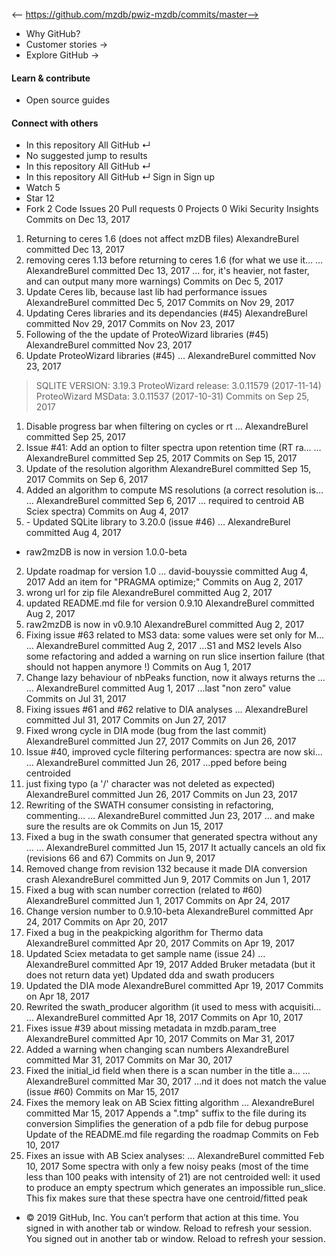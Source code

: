 <-- https://github.com/mzdb/pwiz-mzdb/commits/master-->

* Why GitHub? 
* Customer stories →
* Explore GitHub →
#### Learn & contribute
* Open source guides
#### Connect with others
* In this repository  All GitHub  ↵
* No suggested jump to results
* In this repository  All GitHub  ↵
* In this repository  All GitHub  ↵
Sign in  Sign up
* Watch  5 
* Star  12 
* Fork  2 
Code Issues 20 Pull requests 0 Projects 0 Wiki  Security  Insights
Commits on Dec 13, 2017
1. Returning to ceres 1.6 (does not affect mzDB files)
AlexandreBurel committed Dec 13, 2017
2. removing ceres 1.13 before returning to ceres 1.6 (for what we use it… …
AlexandreBurel committed Dec 13, 2017
… for, it's heavier, not faster, and can output many more warnings)
Commits on Dec 5, 2017
1. Update Ceres lib, because last lib had performance issues
AlexandreBurel committed Dec 5, 2017
Commits on Nov 29, 2017
1. Updating Ceres libraries and its dependancies (#45)
AlexandreBurel committed Nov 29, 2017
Commits on Nov 23, 2017
1. Following of the the update of ProteoWizard libraries (#45)
AlexandreBurel committed Nov 23, 2017
2. Update ProteoWizard libraries (#45) …
AlexandreBurel committed Nov 23, 2017
> SQLITE VERSION: 3.19.3
> ProteoWizard release: 3.0.11579 (2017-11-14)
> ProteoWizard MSData: 3.0.11537 (2017-10-31)
Commits on Sep 25, 2017
1. Disable progress bar when filtering on cycles or rt …
AlexandreBurel committed Sep 25, 2017
2. Issue #41: Add an option to filter spectra upon retention time (RT ra… …
AlexandreBurel committed Sep 25, 2017
Commits on Sep 15, 2017
1. Update of the resolution algorithm
AlexandreBurel committed Sep 15, 2017
Commits on Sep 6, 2017
1. Added an algorithm to compute MS resolutions (a correct resolution is… …
AlexandreBurel committed Sep 6, 2017
… required to centroid AB Sciex spectra)
Commits on Aug 4, 2017
1. \- Updated SQLite library to 3.20.0 (issue #46) …
AlexandreBurel committed Aug 4, 2017
- raw2mzDB is now in version 1.0.0-beta
2. Update roadmap for version 1.0 …
david-bouyssie committed Aug 4, 2017
Add an item for "PRAGMA optimize;"
Commits on Aug 2, 2017
1. wrong url for zip file
AlexandreBurel committed Aug 2, 2017
2. updated README.md file for version 0.9.10
AlexandreBurel committed Aug 2, 2017
3. raw2mzDB is now in v0.9.10
AlexandreBurel committed Aug 2, 2017
4. Fixing issue #63 related to MS3 data: some values were set only for M… …
AlexandreBurel committed Aug 2, 2017
…S1 and MS2 levels
Also some refactoring and added a warning on run slice insertion failure (that should not happen anymore !)
Commits on Aug 1, 2017
1. Change lazy behaviour of nbPeaks function, now it always returns the … …
AlexandreBurel committed Aug 1, 2017
…last "non zero" value
Commits on Jul 31, 2017
1. Fixing issues #61 and #62 relative to DIA analyses …
AlexandreBurel committed Jul 31, 2017
Commits on Jun 27, 2017
1. Fixed wrong cycle in DIA mode (bug from the last commit)
AlexandreBurel committed Jun 27, 2017
Commits on Jun 26, 2017
1. Issue #40, improved cycle filtering performances: spectra are now ski… …
AlexandreBurel committed Jun 26, 2017
…pped before being centroided
2. just fixing typo (a '/' character was not deleted as expected)
AlexandreBurel committed Jun 26, 2017
Commits on Jun 23, 2017
1. Rewriting of the SWATH consumer consisting in refactoring, commenting… …
AlexandreBurel committed Jun 23, 2017
… and make sure the results are ok
Commits on Jun 15, 2017
1. Fixed a bug in the swath consumer that generated spectra without any … …
AlexandreBurel committed Jun 15, 2017
It actually cancels an old fix (revisions 66 and 67)
Commits on Jun 9, 2017
1. Removed change from revision 132 because it made DIA conversion crash
AlexandreBurel committed Jun 9, 2017
Commits on Jun 1, 2017
1. Fixed a bug with scan number correction (related to #60)
AlexandreBurel committed Jun 1, 2017
Commits on Apr 24, 2017
1. Change version number to 0.9.10-beta
AlexandreBurel committed Apr 24, 2017
Commits on Apr 20, 2017
1. Fixed a bug in the peakpicking algorithm for Thermo data
AlexandreBurel committed Apr 20, 2017
Commits on Apr 19, 2017
1. Updated Sciex metadata to get sample name (issue 24) …
AlexandreBurel committed Apr 19, 2017
Added Bruker metadata (but it does not return data yet)
Updated dda and swath producers
2. Updated the DIA mode
AlexandreBurel committed Apr 19, 2017
Commits on Apr 18, 2017
1. Rewrited the swath_producer algorithm (it used to mess with acquisiti… …
AlexandreBurel committed Apr 18, 2017
Commits on Apr 10, 2017
1. Fixes issue #39 about missing metadata in mzdb.param_tree
AlexandreBurel committed Apr 10, 2017
Commits on Mar 31, 2017
1. Added a warning when changing scan numbers
AlexandreBurel committed Mar 31, 2017
Commits on Mar 30, 2017
1. Fixed the initial_id field when there is a scan number in the title a… …
AlexandreBurel committed Mar 30, 2017
…nd it does not match the value (issue #60)
Commits on Mar 15, 2017
1. Fixes the memory leak on AB Sciex fitting algorithm …
AlexandreBurel committed Mar 15, 2017
Appends a ".tmp" suffix to the file during its conversion
Simplifies the generation of a pdb file for debug purpose
Update of the README.md file regarding the roadmap
Commits on Feb 10, 2017
1. Fixes an issue with AB Sciex analyses: …
AlexandreBurel committed Feb 10, 2017
Some spectra with only a few noisy peaks (most of the time less than 100 peaks with intensity of 21) are not centroided well: it used to produce an empty spectrum which generates an impossible run_slice.
This fix makes sure that these spectra have one centroid/fitted peak
* © 2019 GitHub, Inc.
You can’t perform that action at this time.
You signed in with another tab or window. Reload to refresh your session. You signed out in another tab or window. Reload to refresh your session.